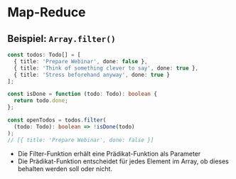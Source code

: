# Map-Reduce
## Beispiel: `Array.filter()`

```ts
const todos: Todo[] = [
  { title: 'Prepare Webinar', done: false },
  { title: 'Think of something clever to say', done: true },
  { title: 'Stress beforehand anyway', done: true }
];

const isDone = function (todo: Todo): boolean {
  return todo.done;
};

const openTodos = todos.filter(
  (todo: Todo): boolean => !isDone(todo)
);
// [{ title: 'Prepare Webinar', done: false }]
```

* Die Filter-Funktion erhält eine Prädikat-Funktion als Parameter
* Die Prädikat-Funktion entscheidet für jedes Element im Array, ob dieses
  behalten werden soll oder nicht.
